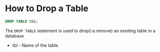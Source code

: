 # How to Drop a Table

```sql
DROP TABLE tb1;
```
The ```DROP TABLE``` statement is used to drop(i.e.remove) an existing table in a database

- tbl  - Name of the table.
